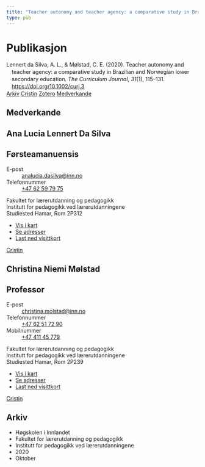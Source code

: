 ```yaml
---
title: "Teacher autonomy and teacher agency: a comparative study in Brazilian and Norwegian lower secondary education"
type: pub
---
```

<h1>Publikasjon</h1>
<article id="csl-bib-container-VCLGPVWA" class="csl-bib-container">
  <div class="csl-bib-body" style="line-height: 1.35; padding-left: 1em; text-indent:-1em;">
  <div class="csl-entry">Lennert da Silva, A. L., &amp; M&#xF8;lstad, C. E. (2020). Teacher autonomy and teacher agency: a comparative study in Brazilian and Norwegian lower secondary education. <i>The Curriculum Journal</i>, <i>31</i>(1), 115&#x2013;131. <a href="https://doi.org/10.1002/curj.3">https://doi.org/10.1002/curj.3</a></div>
</div>
  <div class="csl-bib-buttons">
    <a href="#taxonomy-article-VCLGPVWA" class="csl-bib-button">Arkiv</a>
    <a href="https://app.cristin.no/results/show.jsf?id=1837831" alt="Cristin URL" class="csl-bib-button">Cristin</a>
    <a href="http://zotero.org/groups/5022929/items/VCLGPVWA" alt="Zotero URL" class="csl-bib-button">Zotero</a>
    <a href="#contributors-article-VCLGPVWA" class="csl-bib-button">Medverkande</a>
  </div>
  <div id="csl-bib-meta-container-VCLGPVWA"></div>
</article>
<div id="csl-bib-meta-VCLGPVWA" class="csl-bib-meta">
  <article id="contributors-article-VCLGPVWA" class="contributors-article">
    <h1>Medverkande</h1>
    <div class="personas">
<div class="vrtx-hinn-person-card">
<div class="photo">
<i class="lar la-user-circle missing-person"></i>
</div>
<div class="info">
<hgroup><h1>Ana Lucia Lennert Da Silva</h1>
<h2>Førsteamanuensis</h2>
</hgroup><dl>
<dt>E-post</dt>
<dd>
<a href="mailto:analucia.dasilva@inn.no">analucia.dasilva@inn.no</a>
</dd>
<dt>Telefonnummer</dt>
<dd><a href="tel:+4762597975">
+47 62 59 79 75
</a></dd>
</dl>
<p>
Fakultet for lærerutdanning og pedagogikk<br>
Institutt for pedagogikk ved lærerutdanningene<br>
Studiested Hamar,
Rom 2P312
</p>
<ul class="vrtx-hinn-links">
<li><a href="https://www.google.com/maps?q=60.796004,11.072099">Vis i kart</a></li>
<li><a href="https://www.inn.no/finn-en-ansatt/analucia-dasilva.html#vrtx-hinn-addresses">Se adresser</a></li>
<li><a href="https://www.inn.no/finn-en-ansatt/analucia-dasilva.html?vrtx=vcf">Last ned visittkort</a></li>
</ul>
</div>
</div>
<a href="https://app.cristin.no/persons/show.jsf?id=1082351" alt="Cristin URL" class="personas-cristin">Cristin</a>
</div> <div class="personas">
<div class="vrtx-hinn-person-card">
<div class="photo">
<i class="lar la-user-circle missing-person"></i>
</div>
<div class="info">
<hgroup><h1>Christina Niemi Mølstad</h1>
<h2>Professor</h2>
</hgroup><dl>
<dt>E-post</dt>
<dd>
<a href="mailto:christina.molstad@inn.no">christina.molstad@inn.no</a>
</dd>
<dt>Telefonnummer</dt>
<dd><a href="tel:+4762517290">
+47 62 51 72 90
</a></dd>
<dt>Mobilnummer</dt>
<dd><a href="tel:+4741145779">
+47 411 45 779
</a></dd>
</dl>
<p>
Fakultet for lærerutdanning og pedagogikk<br>
Institutt for pedagogikk ved lærerutdanningene<br>
Studiested Hamar,
Rom 2P239
</p>
<ul class="vrtx-hinn-links">
<li><a href="https://www.google.com/maps?q=60.796004,11.072099">Vis i kart</a></li>
<li><a href="https://www.inn.no/finn-en-ansatt/christina-molstad.html#vrtx-hinn-addresses">Se adresser</a></li>
<li><a href="https://www.inn.no/finn-en-ansatt/christina-molstad.html?vrtx=vcf">Last ned visittkort</a></li>
</ul>
</div>
</div>
<a href="https://app.cristin.no/persons/show.jsf?id=5325" alt="Cristin URL" class="personas-cristin">Cristin</a>
</div>
  </article>
  <article id="taxonomy-article-VCLGPVWA" class="taxonomy-article">
    <h1>Arkiv</h1>
    <ul>
      <li>Høgskolen i Innlandet</li>
      <li>Fakultet for lærerutdanning og pedagogikk</li>
      <li>Institutt for pedagogikk ved lærerutdanningene</li>
      <li>2020</li>
      <li>Oktober</li>
    </ul>
  </article>
</div>
